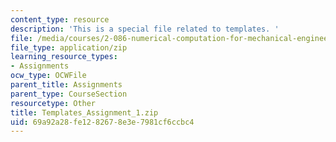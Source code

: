 ```yaml
---
content_type: resource
description: 'This is a special file related to templates. '
file: /media/courses/2-086-numerical-computation-for-mechanical-engineers-spring-2013/69a92a28fe1282678e3e7981cf6ccbc4_Templates_Assignment_1.zip
file_type: application/zip
learning_resource_types:
- Assignments
ocw_type: OCWFile
parent_title: Assignments
parent_type: CourseSection
resourcetype: Other
title: Templates_Assignment_1.zip
uid: 69a92a28-fe12-8267-8e3e-7981cf6ccbc4
---
```

